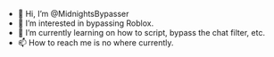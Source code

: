 - 👋 Hi, I’m @MidnightsBypasser
- 👀 I’m interested in bypassing Roblox.
- 🌱 I’m currently learning on how to script, bypass the chat filter, etc.
- 📫 How to reach me is no where currently.
